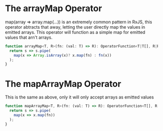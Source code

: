 # The arrayMap Operator

map(array => array.map(...)) is an extremely common pattern in RxJS, this operator abtracts that away, letting the user directly map the values in emitted arrays.
This operator will function as a simple map for emitted values that arn't arrays.

```JavaScript
function arrayMap<T, R>(fn: (val: T) => R): OperatorFunction<T|T[], R|R[]> {
  return s => s.pipe(
    map(x => Array.isArray(x)? x.map(fn) : fn(x))
  );
}
```

# The mapArrayMap Operator

This is the same as above, only it will only accept arrays as emitted values

```JavaScript
function mapArrayMap<T, R>(fn: (val: T) => R): OperatorFunction<T[], R[]> {
  return s => s.pipe(
    map(x => x.map(fn))
  );
}
```
